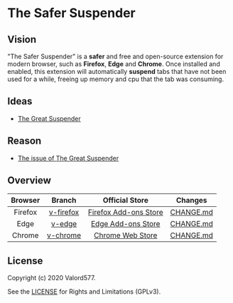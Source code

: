 The Safer Suspender
======================

## Vision

"The Safer Suspender" is a **safer** and free and open-source extension for modern browser, such as **Firefox**, **Edge** and **Chrome**.
Once installed and enabled, this extension will automatically **suspend** tabs that have not been used for a while, freeing up memory and cpu that the tab was consuming.

## Ideas

* [The Great Suspender](https://github.com/greatsuspender/thegreatsuspender)

## Reason

* [The issue of The Great Suspender](https://github.com/greatsuspender/thegreatsuspender/issues/1263)

## Overview

| Browser |          Branch        |               Official Store             |            Changes           |
| :-----: | :--------------------: | :--------------------------------------: | :--------------------------: |
| Firefox | [v-firefox][v-firefox] | [Firefox Add-ons Store][Firefox Add-ons] | [CHANGE.md][Firefox Changes] |
| Edge    | [v-edge][v-edge]       | [Edge Add-ons Store][Edge Add-ons]       | [CHANGE.md][Edge Changes]    |
| Chrome  | [v-chrome][v-chrome]   | [Chrome Web Store][Chrome Web Store]     | [CHANGE.md][Chrome Changes]  |

## License

Copyright (c) 2020 Valord577.

See the [LICENSE](LICENSE) for Rights and Limitations (GPLv3).


[v-firefox]: https://github.com/valord577/theSaferSuspender/tree/v-firefox
[Firefox Add-ons]: https://addons.mozilla.org/en-US/firefox/addon/the-safer-suspender/
[Firefox Changes]: https://github.com/valord577/theSaferSuspender/blob/v-firefox/CHANGE.md

[v-edge]: https://github.com/valord577/theSaferSuspender/tree/v-edge
[Edge Add-ons]: https://microsoftedge.microsoft.com/addons/detail/ldhgciljacidbkapbbacienjgldmokoo
[Edge Changes]: https://github.com/valord577/theSaferSuspender/blob/v-edge/CHANGE.md

[v-chrome]: https://github.com/valord577/theSaferSuspender/tree/v-chrome
[Chrome Web Store]: https://chrome.google.com/webstore/detail/the-safer-suspender/bghakdgdhifpflgmpknjkekcbomcfnij
[Chrome Changes]: https://github.com/valord577/theSaferSuspender/blob/v-chrome/CHANGE.md
